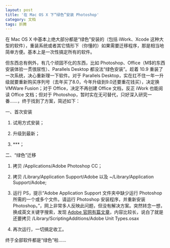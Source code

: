 ```yaml
---
layout: post
title: '在 Mac OS X 下“绿色”安装 Photoshop'
category: 文档
tags: 折腾
---
```


在 Mac OS X 中基本上绝大部分都是“绿色”安装的（包括 iWork、Xcode 这种大型的软件），重装系统或者其它情形下（你懂的）如果需要迁移程序，那是相当地简单方便。基本上是一次性搞定所有的软件。

但东西总有例外，有几个顽固不化的东西，比如 Photoshop、Office（M$的东西安装体验一贯很尿性）、Parallels Desktop 都没法“绿色安装”。趁着 10.9 重装了一次系统，决心重新理一下软件。对于 Parallels Desktop，实在扛不住一年一升级就要重新购买序列号（去年买了8.0，今年升级到9.0还要重花钱买），决定换 VMWare Fusion；对于 Office，决定不再创建 Office 文档，反正 iWork 也能阅读 Office 文档；但对于 Photoshop，暂时实在无可替代，只好深入研究一番……，终于找到了方案，简述如下：

一、首次安装

1. 试用方式安装；

2. 升级到最新；

3. ***；

二、“绿色”迁移

1. 拷贝 /Applications/Adobe Photoshop CC；

2. 拷贝 /Library/Application Support/Adobe 以及 ~/Library/Application Support/Adobe;

3. 运行 PS，提示“Adobe Application Support 文件夹中缺少运行 Photoshop 所需的一个或多个文件。请运行 Photoshop 安装程序，并重新安装 Photoshop。”，网上非常多人反映此问题，但没有解决方案。突然转念一想，换成英文关键字搜索，发现 [Adobe 官网有篇文章](http://helpx.adobe.com/photoshop/kb/error-one-or-files-application.html)，内容比较长，说白了就是还要拷贝 /Library/ScriptingAdditions/Adobe Unit Types.osax

4. 再次运行，一切搞定收工。

终于全部软件都是“绿色”啦……